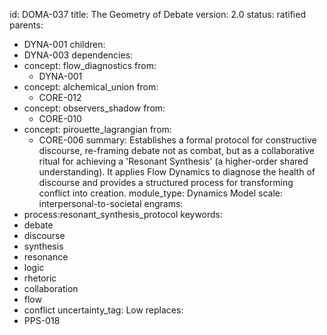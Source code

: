 id: DOMA-037
title: The Geometry of Debate
version: 2.0
status: ratified
parents:
- DYNA-001
children:
- DYNA-003
dependencies:
- concept: flow_diagnostics
  from:
  - DYNA-001
- concept: alchemical_union
  from:
  - CORE-012
- concept: observers_shadow
  from:
  - CORE-010
- concept: pirouette_lagrangian
  from:
  - CORE-006
summary: Establishes a formal protocol for constructive discourse, re-framing debate
  not as combat, but as a collaborative ritual for achieving a 'Resonant Synthesis'
  (a higher-order shared understanding). It applies Flow Dynamics to diagnose the
  health of discourse and provides a structured process for transforming conflict
  into creation.
module_type: Dynamics Model
scale: interpersonal-to-societal
engrams:
- process:resonant_synthesis_protocol
keywords:
- debate
- discourse
- synthesis
- resonance
- logic
- rhetoric
- collaboration
- flow
- conflict
uncertainty_tag: Low
replaces:
- PPS-018